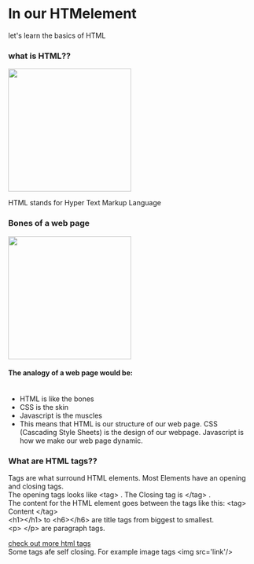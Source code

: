 # In our HTMelement
let's learn the basics of HTML

### what is HTML??

![]()<img src="https://media.giphy.com/media/AAsj7jdrHjtp6/giphy.gif" width="250" height="250"/>

HTML stands for Hyper Text Markup Language

### Bones of a web page 
![]()<img src="https://media.giphy.com/media/3ohryxUEMbHq6Pp90Q/giphy.gif" width="250" height="250"/>

#### The analogy of a web page would be:<br/><br/>
- HTML is like the bones<br/>
- CSS is the skin<br/> 
- Javascript is the muscles<br/>
- This means that HTML is our structure of our web page. CSS (Cascading Style Sheets) is the design of our webpage. Javascript is how we make our web page dynamic. 

### What are HTML tags??

Tags are what surround HTML elements. Most Elements have an opening and closing tags.<br/>
The opening tags looks like  &lt;tag> . The Closing tag is &lt;/tag> . <br/>
The content for the HTML element goes between the tags like this: &lt;tag> Content &lt;/tag> <br/>
&lt;h1>&lt;/h1> to &lt;h6>&lt;/h6> are title tags from biggest to smallest. <br/>
&lt;p> &lt;/p> are paragraph tags. <br/>

<a href='https://www.w3schools.com/tags/default.asp'>check out more html tags</a> <br/>
Some tags afe self closing. For example image tags &lt;img src='link'/>

